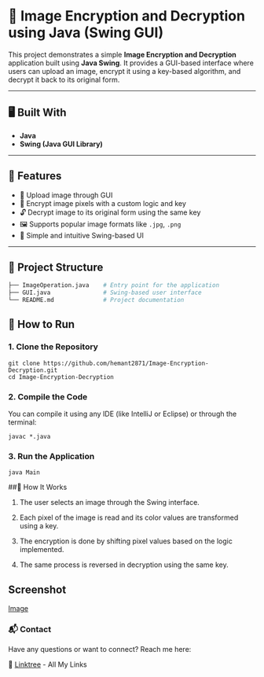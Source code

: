 # 🔐 Image Encryption and Decryption using Java (Swing GUI)

This project demonstrates a simple **Image Encryption and Decryption** application built using **Java Swing**. It provides a GUI-based interface where users can upload an image, encrypt it using a key-based algorithm, and decrypt it back to its original form.

---

## 🖥️ Built With

- **Java**
- **Swing (Java GUI Library)**

---

## 📌 Features

- 📁 Upload image through GUI
- 🔐 Encrypt image pixels with a custom logic and key
- 🔓 Decrypt image to its original form using the same key
- 🖼️ Supports popular image formats like `.jpg`, `.png`
- 🧠 Simple and intuitive Swing-based UI

---

## 🧩 Project Structure

```bash
├── ImageOperation.java    # Entry point for the application
├── GUI.java               # Swing-based user interface
└── README.md              # Project documentation
```
## 🚀 How to Run
### 1. Clone the Repository
```
git clone https://github.com/hemant2871/Image-Encryption-Decryption.git
cd Image-Encryption-Decryption
```
### 2. Compile the Code
You can compile it using any IDE (like IntelliJ or Eclipse) or through the terminal:
```
javac *.java
```
### 3. Run the Application
```
java Main
```
##🧠 How It Works
1.  The user selects an image through the Swing interface.

2.  Each pixel of the image is read and its color values are transformed using a key.

3.  The encryption is done by shifting pixel values based on the logic implemented.

4.  The same process is reversed in decryption using the same key.


## Screenshot
[Image]()

### 📬 Contact
Have any questions or want to connect? Reach me here:

🔗 [Linktree](https://linktr.ee/hemantsharma22?fbclid=PAQ0xDSwLbT41leHRuA2FlbQIxMQABp6bFdMywhk2GzbSiCfWfDCb8gXvykT8vF0bZEOt6SykMrXjh5t9-hKWpy3Ak_aem_0I6JJKhw2812C9Gu80zg5A) - All My Links
